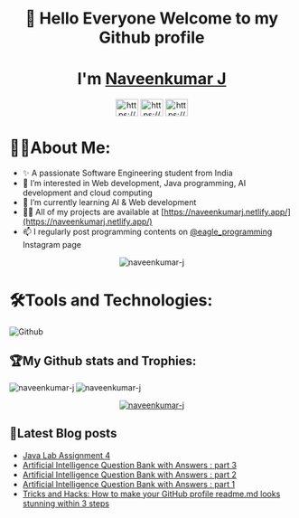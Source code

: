 <h1 align="center"> 👋 Hello Everyone Welcome to my Github profile</a>

<h1 align="center">I'm <a href="https://naveenkumarj.netlify.app/" >Naveenkumar J</a></h1>
<p align="center">
<a href="https://linkedin.com/in/naveenkumar-j-610147174/" target="blank"><img align="center" src="https://raw.githubusercontent.com/rahuldkjain/github-profile-readme-generator/master/src/images/icons/Social/linked-in-alt.svg" alt="https://www.linkedin.com/in/naveenkumar-j-610147174/" height="30" width="40" /></a>
<a href="https://instagram.com/eagle_programming/" target="blank"><img align="center" src="https://raw.githubusercontent.com/rahuldkjain/github-profile-readme-generator/master/src/images/icons/Social/instagram.svg" alt="https://www.instagram.com/eagle_programming/" height="30" width="40" /></a>
<a href="https://hashnode.com/@naveenkumarj" target="blank"><img align="center" src="https://raw.githubusercontent.com/rahuldkjain/github-profile-readme-generator/master/src/images/icons/Social/hashnode.svg" alt="https://hashnode.com/@naveenkumarj" height="30" width="40" /></a>
</p>
 
 # 👨‍💻About Me:
- ✨ A passionate Software Engineering student from India
- 🚀 I’m interested in Web development, Java programming, AI development and cloud computing 
- 🌱 I’m currently learning AI & Web development 
- 👨‍💻 All of my projects are available at [https://naveenkumarj.netlify.app/](https://naveenkumarj.netlify.app/)
- 📫 I regularly post programming contents on [@eagle_programming](https://www.instagram.com/eagle_programming/) Instagram page

<p align="center"> <img src="https://komarev.com/ghpvc/?username=naveenkumar-j&label=Profile%20views&color=green&style=flat" alt="naveenkumar-j" /> </p>




# 🛠️Tools and Technologies:

![Github](https://user-images.githubusercontent.com/70682152/153578819-6b5fc829-d2ee-4406-9b13-247862e8b51b.png)

## 🏆My Github stats and Trophies:

<p><img align="left" src="https://github-readme-stats.vercel.app/api/top-langs?username=naveenkumar-j&show_icons=true&locale=en&layout=compact&theme=radical" alt="naveenkumar-j" /></p>

<p>&nbsp;<img align="left" src="https://github-readme-stats.vercel.app/api?username=naveenkumar-j&show_icons=true&theme=radical" alt="naveenkumar-j" /></p>


<p align="center"><a href="https://github.com/ryo-ma/github-profile-trophy"><img src="https://github-profile-trophy.vercel.app/?username=naveenkumar-j" alt="naveenkumar-j" /></a>


## 📕Latest Blog posts
<!-- BLOG-POST-LIST:START -->
- [Java Lab Assignment 4](https://naveenkumarj.hashnode.dev/java-lab-assignment-4)
- [Artificial Intelligence Question Bank with Answers : part 3](https://naveenkumarj.hashnode.dev/artificial-intelligence-question-bank-with-answers-part-3)
- [Artificial Intelligence Question Bank with Answers : part 2](https://naveenkumarj.hashnode.dev/artificial-intelligence-question-bank-with-answers-part-2)
- [Artificial Intelligence Question Bank with Answers : part 1](https://naveenkumarj.hashnode.dev/artificial-intelligence-question-bank-with-answers-part-1)
- [Tricks and Hacks: How to make your GitHub profile readme.md looks stunning within 3 steps](https://naveenkumarj.hashnode.dev/tricks-and-hacks-how-to-make-your-github-profile-readmemd-looks-stunning-within-3-steps)
<!-- BLOG-POST-LIST:END -->



<!---
naveenkumar-j/naveenkumar-j is a ✨ special ✨ repository because its `README.md` (this file) appears on your GitHub profile.
You can click the Preview link to take a look at your changes.
--->
